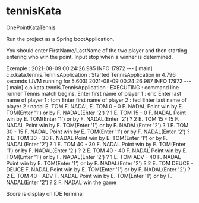 # tennisKata
OnePointKataTennis


Run the project as a Spring bootApplication.

You should enter FirstName/LastName of the two player and then starting entering who win the point.
Input stop when a winner is determined.

Exemple :
2021-08-09 00:24:26.985  INFO 17972 --- [           main] c.o.kata.tennis.TennisApplication        : Started TennisApplication in 4.796 seconds (JVM running for 5.603)
2021-08-09 00:24:26.987  INFO 17972 --- [           main] c.o.kata.tennis.TennisApplication        : EXECUTING : command line runner
Tennis match begins.
Enter first name of player 1 :
eric
Enter last name of player 1 :
tom
Enter first name of player 2 :
fed
Enter last name of player 2 :
nadal
E. TOM F. NADAL
E. TOM 0 - 0 F. NADAL
Point win by E. TOM(Enter '1') or by F. NADAL(Enter '2') ?
1
E. TOM 15 - 0 F. NADAL
Point win by E. TOM(Enter '1') or by F. NADAL(Enter '2') ?
2
E. TOM 15 - 15 F. NADAL
Point win by E. TOM(Enter '1') or by F. NADAL(Enter '2') ?
1
E. TOM 30 - 15 F. NADAL
Point win by E. TOM(Enter '1') or by F. NADAL(Enter '2') ?
2
E. TOM 30 - 30 F. NADAL
Point win by E. TOM(Enter '1') or by F. NADAL(Enter '2') ?
1
E. TOM 40 - 30 F. NADAL
Point win by E. TOM(Enter '1') or by F. NADAL(Enter '2') ?
2
E. TOM 40 - 40 F. NADAL
Point win by E. TOM(Enter '1') or by F. NADAL(Enter '2') ?
1
E. TOM ADV - 40 F. NADAL
Point win by E. TOM(Enter '1') or by F. NADAL(Enter '2') ?
2
E. TOM DEUCE - DEUCE F. NADAL
Point win by E. TOM(Enter '1') or by F. NADAL(Enter '2') ?
2
E. TOM 40 - ADV F. NADAL
Point win by E. TOM(Enter '1') or by F. NADAL(Enter '2') ?
2
F. NADAL win the game


Score is display on IDE terminal
